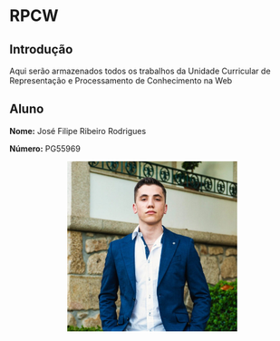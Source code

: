 # RPCW

## Introdução

Aqui serão armazenados todos os trabalhos da Unidade Curricular de Representação e Processamento de Conhecimento na Web

## Aluno

__Nome:__ José Filipe Ribeiro Rodrigues 

__Número:__ PG55969

<p align="center">
    <img src="public/profile_pic.jpeg" alt="Profile Image" width="300"/>
</p>